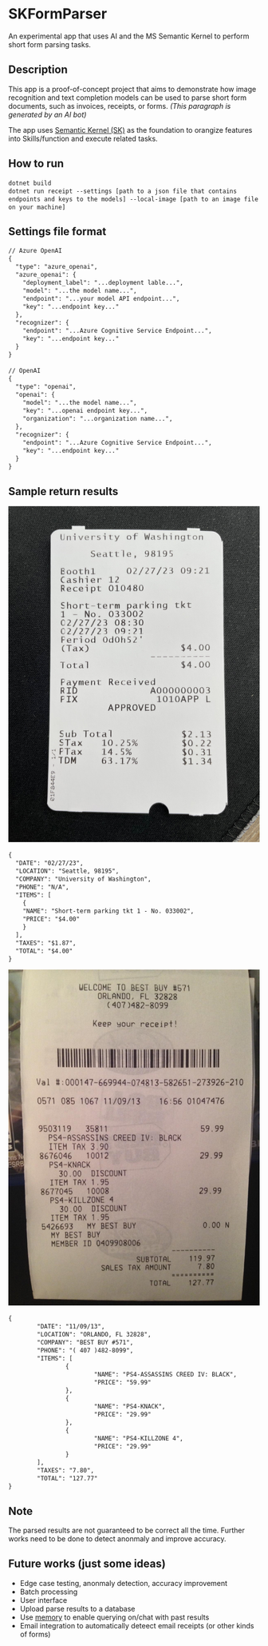 # SKFormParser
An experimental app that uses AI and the MS Semantic Kernel to perform short form parsing tasks.

## Description
This app is a proof-of-concept project that aims to demonstrate how image recognition and text completion models can be used to parse short form documents, such as invoices, receipts, or forms. *(This paragraph is generated by an AI bot)*

The app uses [Semantic Kernel (SK)](https://github.com/microsoft/semantic-kernel) as the foundation to orangize features into Skills/function and execute related tasks.

## How to run
```
dotnet build
dotnet run receipt --settings [path to a json file that contains endpoints and keys to the models] --local-image [path to an image file on your machine]
```

## Settings file format
```
// Azure OpenAI
{
  "type": "azure_openai",
  "azure_openai": {
    "deployment_label": "...deployment lable...",
    "model": "...the model name...",
    "endpoint": "...your model API endpoint...",
    "key": "...endpoint key..."
  },
  "recognizer": {
    "endpoint": "...Azure Cognitive Service Endpoint...",
    "key": "...endpoint key..."
  }
}

// OpenAI
{
  "type": "openai",
  "openai": {
    "model": "...the model name...",
    "key": "...openai endpoint key...",
    "organization": "...organization name...",
  },
  "recognizer": {
    "endpoint": "...Azure Cognitive Service Endpoint...",
    "key": "...endpoint key..."
  }
}
```

## Sample return results
![image](docs/images/receipt-sample.png)
```
{
  "DATE": "02/27/23",
  "LOCATION": "Seattle, 98195",
  "COMPANY": "University of Washington",
  "PHONE": "N/A",
  "ITEMS": [
    {
    "NAME": "Short-term parking tkt 1 - No. 033002",
    "PRICE": "$4.00"
    }
  ],
  "TAXES": "$1.87",
  "TOTAL": "$4.00"
}
```
![image](docs/images/receipt-sample2.jpg)
```
{
        "DATE": "11/09/13",
        "LOCATION": "ORLANDO, FL 32828",
        "COMPANY": "BEST BUY #571",
        "PHONE": "( 407 )482-8099",
        "ITEMS": [
                {
                        "NAME": "PS4-ASSASSINS CREED IV: BLACK",
                        "PRICE": "59.99"
                },
                {
                        "NAME": "PS4-KNACK",
                        "PRICE": "29.99"
                },
                {
                        "NAME": "PS4-KILLZONE 4",
                        "PRICE": "29.99"
                }
        ],
        "TAXES": "7.80",
        "TOTAL": "127.77"
}
```

## Note
The parsed results are not guaranteed to be correct all the time. Further works need to be done to detect anonmaly and improve accuracy.

## Future works (just some ideas)
- Edge case testing, anonmaly detection, accuracy improvement
- Batch processing
- User interface
- Upload parse results to a database
- Use [memory](https://review.learn.microsoft.com/en-us/semantic-kernel/?branch=main) to enable querying on/chat with past results
- Email integration to automatically deteect email receipts (or other kinds of forms)

